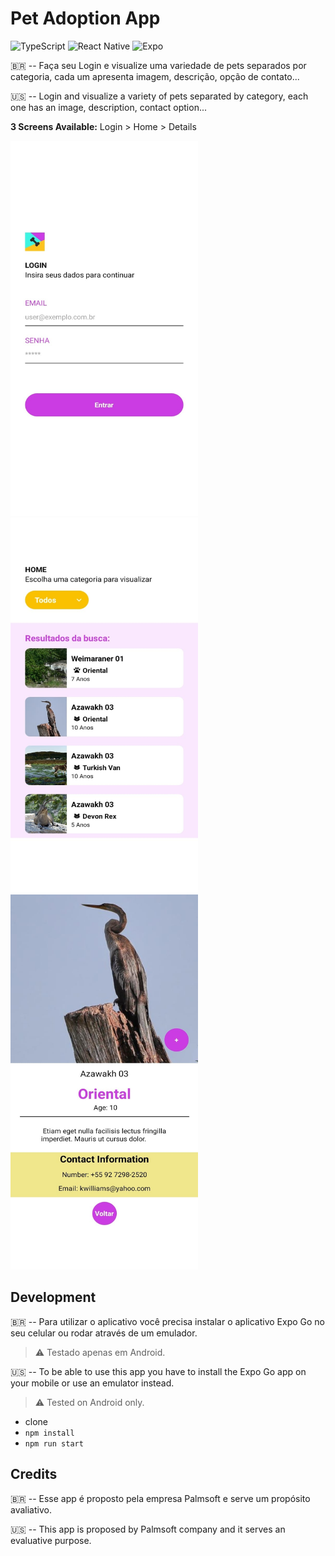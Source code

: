 # Pet Adoption App

![TypeScript](https://img.shields.io/badge/typescript-%23007ACC.svg?style=for-the-badge&logo=typescript&logoColor=white)
![React Native](https://img.shields.io/badge/react_native-%2320232a.svg?style=for-the-badge&logo=react&logoColor=%2361DAFB)
![Expo](https://img.shields.io/badge/expo-1C1E24?style=for-the-badge&logo=expo&logoColor=#D04A37)

🇧🇷 -- Faça seu Login e visualize uma variedade de pets separados por categoria, cada um apresenta imagem, descrição, opção de contato...

🇺🇸 -- Login and visualize a variety of pets separated by category, each one has an image, description, contact option...

**3 Screens Available:** 
Login > Home > Details

<img src="assets/screenshots/LoginScreenApp.jpg" alt="Login Screen" style="width: 300px; height: 600px;"> <img src="assets/screenshots/HomeScreenApp.jpg" alt="Home Screen" style="width: 300px; height: 600px;"> <img src="assets/screenshots/DetailScreenApp.jpg" alt="Detail Screen" style="width: 300px; height: 600px;">
 
## Development

🇧🇷 -- Para utilizar o aplicativo você precisa instalar o aplicativo Expo Go no seu celular ou rodar através de um emulador. 
> :warning: Testado apenas em Android.

🇺🇸 -- To be able to use this app you have to install the Expo Go app on your mobile or use an emulator instead.
> :warning: Tested on Android only.

- clone
- `npm install`
- `npm run start`

## Credits

🇧🇷 -- Esse app é proposto pela empresa Palmsoft e serve um propósito avaliativo.

🇺🇸 -- This app is proposed by Palmsoft company and it serves an evaluative purpose.


  
